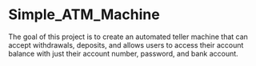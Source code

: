 # Simple_ATM_Machine
The goal of this project is to create an automated teller machine that can accept withdrawals, deposits, and allows users to access their account balance with just their account number, password, and bank account.

